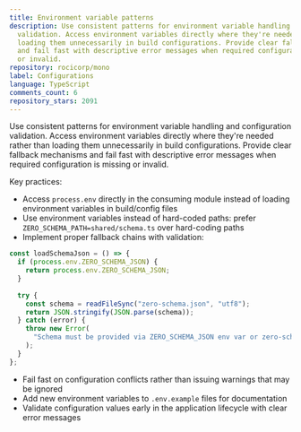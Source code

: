 ```yaml
---
title: Environment variable patterns
description: Use consistent patterns for environment variable handling and configuration
  validation. Access environment variables directly where they're needed rather than
  loading them unnecessarily in build configurations. Provide clear fallback mechanisms
  and fail fast with descriptive error messages when required configuration is missing
  or invalid.
repository: rocicorp/mono
label: Configurations
language: TypeScript
comments_count: 6
repository_stars: 2091
---
```


Use consistent patterns for environment variable handling and configuration validation. Access environment variables directly where they're needed rather than loading them unnecessarily in build configurations. Provide clear fallback mechanisms and fail fast with descriptive error messages when required configuration is missing or invalid.

Key practices:
- Access `process.env` directly in the consuming module instead of loading environment variables in build/config files
- Use environment variables instead of hard-coded paths: prefer `ZERO_SCHEMA_PATH=shared/schema.ts` over hard-coding paths
- Implement proper fallback chains with validation:

```typescript
const loadSchemaJson = () => {
  if (process.env.ZERO_SCHEMA_JSON) {
    return process.env.ZERO_SCHEMA_JSON;
  }
  
  try {
    const schema = readFileSync("zero-schema.json", "utf8");
    return JSON.stringify(JSON.parse(schema));
  } catch (error) {
    throw new Error(
      "Schema must be provided via ZERO_SCHEMA_JSON env var or zero-schema.json file"
    );
  }
};
```

- Fail fast on configuration conflicts rather than issuing warnings that may be ignored
- Add new environment variables to `.env.example` files for documentation
- Validate configuration values early in the application lifecycle with clear error messages